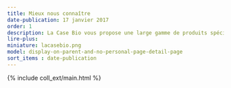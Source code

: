 ```yaml
---
title: Mieux nous connaître
date-publication: 17 janvier 2017
order: 1
description: La Case Bio vous propose une large gamme de produits spécialisés , et de services
lire-plus:
miniature: lacasebio.png
model: display-on-parent-and-no-personal-page-detail-page
sort_items : date-publication
---
```



{% include coll_ext/main.html %}

